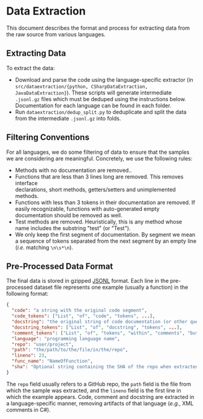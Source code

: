 # Data Extraction

This document describes the format and process for extracting data from the raw source from various languages.

## Extracting Data

To extract the data:
* Download and parse the code using the language-specific extractor (in `src/dataextraction/{python, CSharpDataExtraction, JavaDataExtraction}`).  These scripts will generate intermediate `.jsonl.gz` files which must be deduped using the instructions below. Documentation for each language can be found in each folder.
* Run `dataextraction/dedup_split.py` to deduplicate and split the data from the intermediate `.jsonl.gz` into folds.


## Filtering Conventions
For all languages, we do some filtering of data to ensure that the samples we are
considering are meaningful. Concretely, we use the following rules:
* Methods with no documentation are removed..
* Functions that are less than 3 lines long are removed. This removes interface  
  declarations, short methods, getters/setters and unimplemented methods.
* Functions with less than 3 tokens in their documentation are removed. If easily
  recognizable, functions with auto-generated empty documentation should be
  removed as well.
* Test methods are removed. Heuristically, this is any method whose name includes
  the substring "test" (or "Test").
* We only keep the first segment of documentation. By segment we mean a sequence
  of tokens separated from the next segment by an empty line (_i.e._ matching
  `\n\s*\n`).

## Pre-Processed Data Format
The final data is stored in gzipped [JSONL](http://jsonlines.org/) format.
Each line in the pre-processed dataset file represents one example (usually a function) in the
following format:
```json
{
  "code": "a string with the original code segment",
  "code_tokens": ["List", "of", "code", "tokens", ...],
  "docstring": "the original string of code documentation (or other query) about the code",
  "docstring_tokens": ["List", "of", "docstring", "tokens", ...],
  "comment_tokens": ["List", "of", "tokens", "within", "comments", "but", "not", "the", "docstring", ...],
  "language": "programming language name",
  "repo": "user/project",
  "path": "the/path/to/the/file/in/the/repo",
  "lineno": 23,
  "func_name": "NameOfFunction",
  "sha": "Optional string containing the SHA of the repo when extracted"
}
```
The `repo` field usually refers to a GitHub repo, the `path` field is the file from
which the sample was extracted, and the `lineno` field is the first line in which the
example appears.
Code, comment and docstring are extracted in a language-specific manner, removing
artifacts of that language (_e.g._, XML comments in C#).
